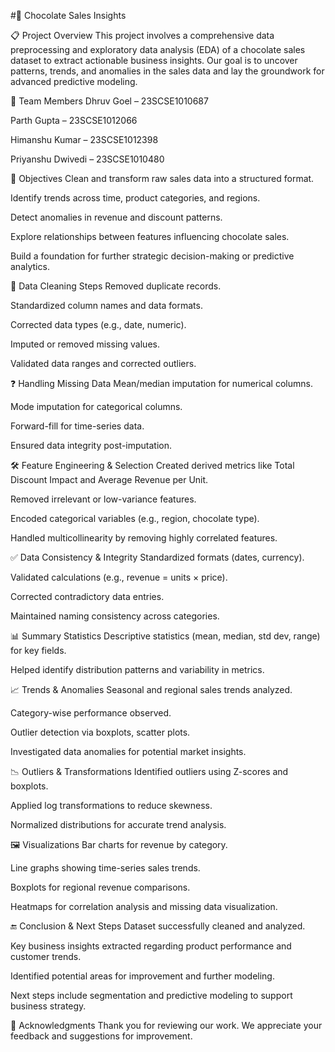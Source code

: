 #🍫 Chocolate Sales Insights 

📋 Project Overview
This project involves a comprehensive data preprocessing and exploratory data analysis (EDA) of a chocolate sales dataset to extract actionable business insights. Our goal is to uncover patterns, trends, and anomalies in the sales data and lay the groundwork for advanced predictive modeling.

👥 Team Members
Dhruv Goel – 23SCSE1010687

Parth Gupta – 23SCSE1012066

Himanshu Kumar – 23SCSE1012398

Priyanshu Dwivedi – 23SCSE1010480

🎯 Objectives
Clean and transform raw sales data into a structured format.

Identify trends across time, product categories, and regions.

Detect anomalies in revenue and discount patterns.

Explore relationships between features influencing chocolate sales.

Build a foundation for further strategic decision-making or predictive analytics.

🧹 Data Cleaning Steps
Removed duplicate records.

Standardized column names and data formats.

Corrected data types (e.g., date, numeric).

Imputed or removed missing values.

Validated data ranges and corrected outliers.

❓ Handling Missing Data
Mean/median imputation for numerical columns.

Mode imputation for categorical columns.

Forward-fill for time-series data.

Ensured data integrity post-imputation.

🛠️ Feature Engineering & Selection
Created derived metrics like Total Discount Impact and Average Revenue per Unit.

Removed irrelevant or low-variance features.

Encoded categorical variables (e.g., region, chocolate type).

Handled multicollinearity by removing highly correlated features.

✅ Data Consistency & Integrity
Standardized formats (dates, currency).

Validated calculations (e.g., revenue = units × price).

Corrected contradictory data entries.

Maintained naming consistency across categories.

📊 Summary Statistics
Descriptive statistics (mean, median, std dev, range) for key fields.

Helped identify distribution patterns and variability in metrics.

📈 Trends & Anomalies
Seasonal and regional sales trends analyzed.

Category-wise performance observed.

Outlier detection via boxplots, scatter plots.

Investigated data anomalies for potential market insights.

📉 Outliers & Transformations
Identified outliers using Z-scores and boxplots.

Applied log transformations to reduce skewness.

Normalized distributions for accurate trend analysis.

🖼️ Visualizations
Bar charts for revenue by category.

Line graphs showing time-series sales trends.

Boxplots for regional revenue comparisons.

Heatmaps for correlation analysis and missing data visualization.

🔚 Conclusion & Next Steps
Dataset successfully cleaned and analyzed.

Key business insights extracted regarding product performance and customer trends.

Identified potential areas for improvement and further modeling.

Next steps include segmentation and predictive modeling to support business strategy.

🙏 Acknowledgments
Thank you for reviewing our work. We appreciate your feedback and suggestions for improvement.
